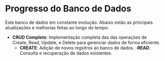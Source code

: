 # Progresso do Banco de Dados

Este banco de dados em constante evolução. Abaixo estão as principais atualizações e melhorias feitas ao longo do tempo:

- **CRUD Completo**: Implementação completa das das operações de Create, Read, Update, e Delete para gerenciar dados de forma eficiente.
    - **CREATE**: Adição de novos regsitros ao banco de dados.
    -**READ**: Consulta e recuperação de dados existentes.